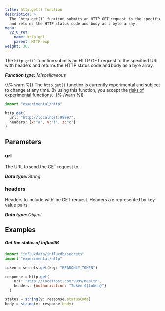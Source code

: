 ```yaml
---
title: http.get() function
description: >
  The `http.get()` function submits an HTTP GET request to the specified URL with headers
  and returns the HTTP status code and body as a byte array.
menu:
  v2_0_ref:
    name: http.get
    parent: HTTP-exp
weight: 301
---
```


The `http.get()` function submits an HTTP GET request to the specified URL with headers
and returns the HTTP status code and body as a byte array.

_**Function type:** Miscellaneous_

{{% warn %}}
The `http.get()` function is currently experimental and subject to change at any time.
By using this function, you accept the [risks of experimental functions](/v2.0/reference/flux/stdlib/experimental/#use-experimental-functions-at-your-own-risk).
{{% /warn %}}

```js
import "experimental/http"

http.get(
  url: "http://localhost:9999/",
  headers: {x:"a", y:"b", z:"c"}
)
```

## Parameters

### url
The URL to send the GET request to.

_**Data type:** String_

### headers
Headers to include with the GET request.
Headers are represented by key-value pairs.

_**Data type:** Object_

## Examples

##### Get the status of InfluxDB
```js
import "influxdata/influxdb/secrets"
import "experimental/http"

token = secrets.get(key: "READONLY_TOKEN")

response = http.get(
    url: "http://localhost.com:9999/health",
    headers: {Authorization: "Token ${token}"}
  )

status = string(v: response.statusCode)
body = string(v: response.body)
```
